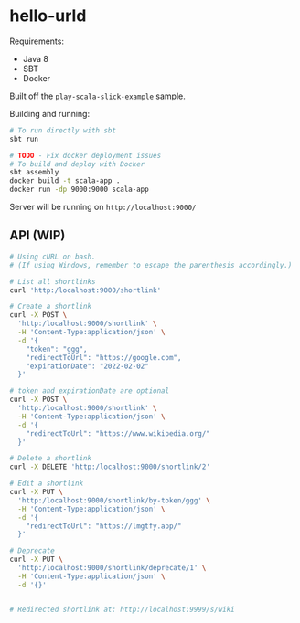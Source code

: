 # hello-urld

Requirements:
- Java 8 
- SBT 
- Docker

Built off the `play-scala-slick-example` sample.

Building and running:

```sh
# To run directly with sbt
sbt run

# TODO - Fix docker deployment issues
# To build and deploy with Docker
sbt assembly
docker build -t scala-app .
docker run -dp 9000:9000 scala-app
```

Server will be running on `http://localhost:9000/`

## API (WIP)

```sh
# Using cURL on bash.
# (If using Windows, remember to escape the parenthesis accordingly.)

# List all shortlinks
curl 'http:/localhost:9000/shortlink'

# Create a shortlink
curl -X POST \
  'http:/localhost:9000/shortlink' \
  -H 'Content-Type:application/json' \
  -d '{
    "token": "ggg",
    "redirectToUrl": "https://google.com",
    "expirationDate": "2022-02-02"
  }'

# token and expirationDate are optional
curl -X POST \
  'http:/localhost:9000/shortlink' \
  -H 'Content-Type:application/json' \
  -d '{
    "redirectToUrl": "https://www.wikipedia.org/"
  }'

# Delete a shortlink
curl -X DELETE 'http:/localhost:9000/shortlink/2'

# Edit a shortlink
curl -X PUT \
  'http:/localhost:9000/shortlink/by-token/ggg' \
  -H 'Content-Type:application/json' \
  -d '{
    "redirectToUrl": "https://lmgtfy.app/"
  }'

# Deprecate
curl -X PUT \
  'http:/localhost:9000/shortlink/deprecate/1' \
  -H 'Content-Type:application/json' \
  -d '{}'


# Redirected shortlink at: http://localhost:9999/s/wiki
```